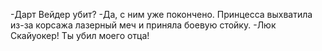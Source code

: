   -Дарт Вейдер убит?
-Да, с ним уже покончено.
Принцесса выхватила из-за корсажа лазерный меч и приняла боевую стойку.
-Люк Скайуокер! Ты убил моего отца!    